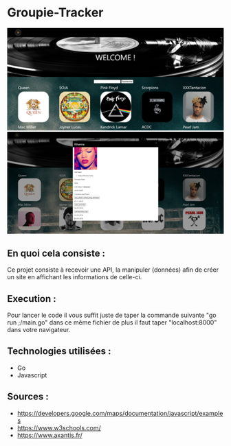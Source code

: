 # Groupie-Tracker

![Downloads](Capture.PNG)
![Downloads](Capture1.PNG)

## En quoi cela consiste :
Ce projet consiste à recevoir une API, la manipuler (données) afin de créer un site en affichant les informations de celle-ci.

## Execution :
Pour lancer le code il vous suffit juste de taper la commande suivante "go run ;/main.go" dans ce même fichier de plus il faut taper "localhost:8000" dans votre navigateur.

## Technologies utilisées :
* Go
* Javascript

## Sources :
* https://developers.google.com/maps/documentation/javascript/examples
* https://www.w3schools.com/
* https://www.axantis.fr/